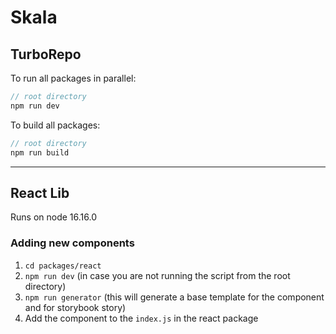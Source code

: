 # Skala


## TurboRepo

To run all packages in parallel:

```javascript
// root directory
npm run dev
```

To build all packages:

```javascript
// root directory
npm run build
```

---

## React Lib
Runs on node 16.16.0

### Adding new components

1. `cd packages/react`
2. `npm run dev` (in case you are not running the script from the root directory)
3. `npm run generator` (this will generate a base template for the component and for storybook story)
4. Add the component to the `index.js` in the react package
